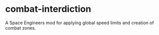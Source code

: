 # combat-interdiction
A Space Engineers mod for applying global speed limits and creation of combat zones.
